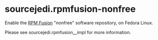 # sourcejedi.rpmfusion-nonfree #

Enable the [RPM Fusion](https://rpmfusion.org/) "nonfree" software repository, on Fedora Linux.

Please see sourcejedi.rpmfusion__impl for more information.

